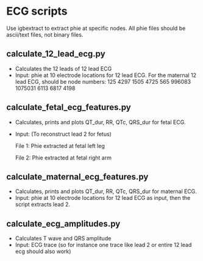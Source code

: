 # ECG scripts

Use igbextract to extract phie at specific nodes. All phie files should be ascii/text files, not binary files.

## calculate_12_lead_ecg.py
* Calculates the 12 leads of 12 lead ECG 
* Input: phie at 10 electrode locations for 12 lead ECG. 
For the maternal 12 lead ECG, should be node numbers: 
125 
4297 
1505
4725
565
996083
1075031
6113
6817
4198

## calculate_fetal_ecg_features.py
* Calculates, prints and plots QT_dur, RR, QTc, QRS_dur  for fetal ECG.
* Input: (To reconstruct lead 2 for fetus)

    File 1: Phie extracted at fetal left leg

    File 2: Phie extracted at fetal  right arm


## calculate_maternal_ecg_features.py
* Calculates, prints and plots QT_dur, RR, QTc, QRS_dur for maternal ECG.
* Input: phie at 10 electrode locations for 12 lead ECG as input, then the script extracts lead 2. 

## calculate_ecg_amplitudes.py
* Calculates T wave and QRS amplitude
* Input: ECG trace (so for instance one trace like lead 2 or entire 12 lead ecg should also work) 
